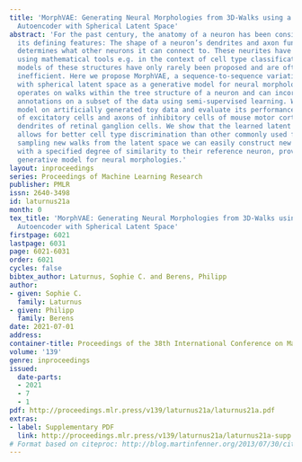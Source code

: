 ```yaml
---
title: 'MorphVAE: Generating Neural Morphologies from 3D-Walks using a Variational
  Autoencoder with Spherical Latent Space'
abstract: 'For the past century, the anatomy of a neuron has been considered one of
  its defining features: The shape of a neuron’s dendrites and axon fundamentally
  determines what other neurons it can connect to. These neurites have been described
  using mathematical tools e.g. in the context of cell type classification, but generative
  models of these structures have only rarely been proposed and are often computationally
  inefficient. Here we propose MorphVAE, a sequence-to-sequence variational autoencoder
  with spherical latent space as a generative model for neural morphologies. The model
  operates on walks within the tree structure of a neuron and can incorporate expert
  annotations on a subset of the data using semi-supervised learning. We develop our
  model on artificially generated toy data and evaluate its performance on dendrites
  of excitatory cells and axons of inhibitory cells of mouse motor cortex (M1) and
  dendrites of retinal ganglion cells. We show that the learned latent feature space
  allows for better cell type discrimination than other commonly used features. By
  sampling new walks from the latent space we can easily construct new morphologies
  with a specified degree of similarity to their reference neuron, providing an efficient
  generative model for neural morphologies.'
layout: inproceedings
series: Proceedings of Machine Learning Research
publisher: PMLR
issn: 2640-3498
id: laturnus21a
month: 0
tex_title: 'MorphVAE: Generating Neural Morphologies from 3D-Walks using a Variational
  Autoencoder with Spherical Latent Space'
firstpage: 6021
lastpage: 6031
page: 6021-6031
order: 6021
cycles: false
bibtex_author: Laturnus, Sophie C. and Berens, Philipp
author:
- given: Sophie C.
  family: Laturnus
- given: Philipp
  family: Berens
date: 2021-07-01
address:
container-title: Proceedings of the 38th International Conference on Machine Learning
volume: '139'
genre: inproceedings
issued:
  date-parts:
  - 2021
  - 7
  - 1
pdf: http://proceedings.mlr.press/v139/laturnus21a/laturnus21a.pdf
extras:
- label: Supplementary PDF
  link: http://proceedings.mlr.press/v139/laturnus21a/laturnus21a-supp.pdf
# Format based on citeproc: http://blog.martinfenner.org/2013/07/30/citeproc-yaml-for-bibliographies/
---
```

